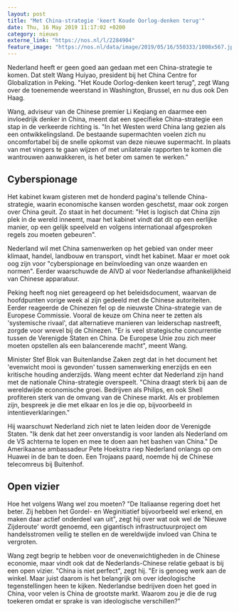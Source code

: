 ```yaml
---
layout: post
title: "Met China-strategie 'keert Koude Oorlog-denken terug'"
date: Thu, 16 May 2019 11:17:02 +0200
category: nieuws
externe_link: "https://nos.nl/l/2284904"
feature_image: "https://nos.nl/data/image/2019/05/16/550333/1008x567.jpg"
---
```


<p>Nederland heeft er geen goed aan gedaan met een China-strategie te komen. Dat stelt Wang Huiyao, president bij het China Centre for Globalization in Peking. "Het Koude Oorlog-denken keert terug", zegt Wang over de toenemende weerstand in Washington, Brussel, en nu dus ook Den Haag.</p>
<p>Wang, adviseur van de Chinese premier Li Keqiang en daarmee een invloedrijk denker in China, meent dat een specifieke China-strategie een stap in de verkeerde richting is. "In het Westen werd China lang gezien als een ontwikkelingsland. De bestaande supermachten voelen zich nu oncomfortabel bij de snelle opkomst van deze nieuwe supermacht. In plaats van met vingers te gaan wijzen of met unilaterale rapporten te komen die wantrouwen aanwakkeren, is het beter om samen te werken."</p>
<h2>Cyberspionage</h2>
<p>Het kabinet kwam gisteren met de honderd pagina's tellende China-strategie, waarin economische kansen worden geschetst, maar ook zorgen over China geuit. Zo staat in het document: "Het is logisch dat China zijn plek in de wereld inneemt, maar het kabinet vindt dat dit op een eerlijke manier, op een gelijk speelveld en volgens internationaal afgesproken regels zou moeten gebeuren".</p>
<p>Nederland wil met China samenwerken op het gebied van onder meer klimaat, handel, landbouw en transport, vindt het kabinet. Maar er moet ook oog zijn voor "cyberspionage en beïnvloeding van onze waarden en normen". Eerder waarschuwde de AIVD al voor Nederlandse afhankelijkheid van Chinese apparatuur.</p>
<p>Peking heeft nog niet gereageerd op het beleidsdocument, waarvan de hoofdpunten vorige week al zijn gedeeld met de Chinese autoriteiten. Eerder reageerde de Chinezen fel op de nieuwste China-strategie van de Europese Commissie. Vooral de keuze om China neer te zetten als 'systemische rivaal', dat alternatieve manieren van leiderschap nastreeft, zorgde voor wrevel bij de Chinezen. "Er is veel strategische concurrentie tussen de Verenigde Staten en China. De Europese Unie zou zich meer moeten opstellen als een balancerende macht", meent Wang.</p>
<p>Minister Stef Blok van Buitenlandse Zaken zegt dat in het document het 'evenwicht mooi is gevonden' tussen samenwerking enerzijds en een kritische houding anderzijds. Wang meent echter dat Nederland zijn hand met de nationale China-strategie overspeelt. "China draagt sterk bij aan de wereldwijde economische groei. Bedrijven als Philips, en ook Shell profiteren sterk van de omvang van de Chinese markt. Als er problemen zijn, bespreek je die met elkaar en los je die op, bijvoorbeeld in intentieverklaringen."</p>
<p>Hij waarschuwt Nederland zich niet te laten leiden door de Verenigde Staten. "Ik denk dat het zeer onverstandig is voor landen als Nederland om de VS achterna te lopen en mee te doen aan het bashen van China." De Amerikaanse ambassadeur Pete Hoekstra riep Nederland onlangs op om Huawei in de ban te doen. Een Trojaans paard, noemde hij de Chinese telecomreus bij Buitenhof.</p>
<h2>Open vizier</h2>
<p>Hoe het volgens Wang wel zou moeten? "De Italiaanse regering doet het beter. Zij hebben het Gordel- en Weginitiatief bijvoorbeeld wel erkend, en maken daar actief onderdeel van uit", zegt hij over wat ook wel de 'Nieuwe Zijderoute' wordt genoemd, een gigantisch infrastructuurproject om handelsstromen veilig te stellen en de wereldwijde invloed van China te vergroten.</p>
<p>Wang zegt begrip te hebben voor de onevenwichtigheden in de Chinese economie, maar vindt ook dat de Nederlands-Chinese relatie gebaat is bij een open vizier. "China is niet perfect", zegt hij. "Er is genoeg werk aan de winkel. Maar juist daarom is het belangrijk om over ideologische tegenstellingen heen te kijken. Nederlandse bedrijven doen het goed in China, voor velen is China de grootste markt. Waarom zou je die de rug toekeren omdat er sprake is van ideologische verschillen?"</p>
